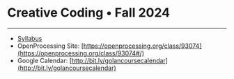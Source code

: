 # Creative Coding • Fall 2024

---

* [Syllabus](syllabus/60-212_syllabus_fall2024.md)
* OpenProcessing Site: [https://openprocessing.org/class/93074](https://openprocessing.org/class/93074#/) 
* Google Calendar: [http://bit.ly/golancoursecalendar](http://bit.ly/golancoursecalendar)
